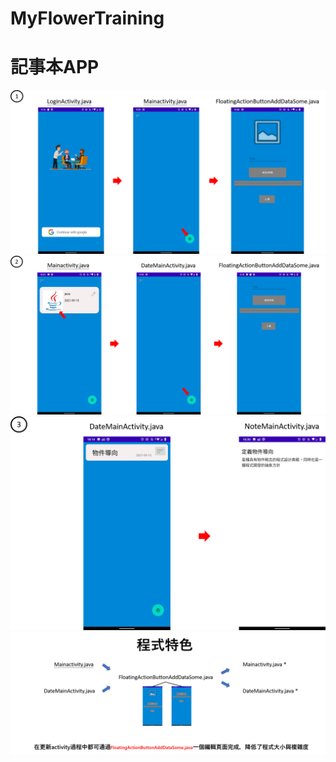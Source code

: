 # MyFlowerTraining
# 記事本APP
![This is a alt text.](/readmeimage/pag1.png "This is a sample image.")
![This is a alt text.](/readmeimage/pag2.png "This is a sample image.")
![This is a alt text.](/readmeimage/pag3.png "This is a sample image.")
![This is a alt text.](/readmeimage/pag4.png "This is a sample image.")

